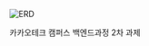 ![ERD](https://github.com/user-attachments/assets/2282537c-afb0-4da5-94e1-538f35e524b4)


카카오테크 캠퍼스 백엔드과정 2차 과제
